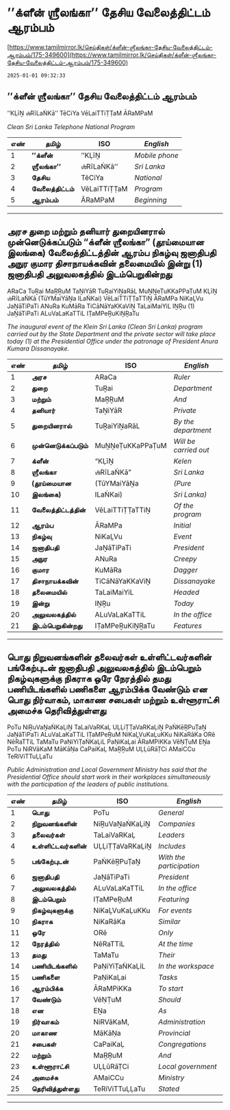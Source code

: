 # ’’க்ளீன் ஶ்ரீலங்கா’’ தேசிய வேலைத்திட்டம் ஆரம்பம்

[https://www.tamilmirror.lk/செய்திகள்/க்ளீன்-ஶ்ரீலங்கா-தேசிய-வேலைத்திட்டம்-ஆரம்பம்/175-349600](https://www.tamilmirror.lk/செய்திகள்/க்ளீன்-ஶ்ரீலங்கா-தேசிய-வேலைத்திட்டம்-ஆரம்பம்/175-349600)

`2025-01-01 09:32:33`

## ’’க்ளீன் ஶ்ரீலங்கா’’ தேசிய வேலைத்திட்டம் ஆரம்பம்

’’KḶīṈ ஶ்RīLaṄKā’’ TēCiYa VēLaiTTiṬṬaM ĀRaMPaM

*Clean Sri Lanka Telephone National Program*

எண்|**தமிழ்**|ISO|*English*
---|---|---|---
1|**’’க்ளீன்**|’’KḶīṈ|*Mobile phone*
2|**ஶ்ரீலங்கா’’**|ஶ்RīLaṄKā’’|*Sri Lanka*
3|**தேசிய**|TēCiYa|*National*
4|**வேலைத்திட்டம்**|VēLaiTTiṬṬaM|*Program*
5|**ஆரம்பம்**|ĀRaMPaM|*Beginning*

---

## அரச துறை மற்றும் தனியார் துறையினரால் முன்னெடுக்கப்படும் “க்ளீன் ஶ்ரீலங்கா” (தூய்மையான இலங்கை) வேலைத்திட்டத்தின் ஆரம்ப நிகழ்வு ஜனாதிபதி அநுர குமார திசாநாயக்கவின் தலைமையில் இன்று (1) ஜனாதிபதி அலுவலகத்தில் இடம்பெறுகின்றது

ARaCa TuṞai MaṞṞuM TaṈiYāR TuṞaiYiṈaRāL MuṈṈeṬuKKaPPaṬuM KḶīṈ ஶ்RīLaṄKā (TūYMaiYāṈa ILaṄKai) VēLaiTTiṬṬaTTiṈ ĀRaMPa NiKaḺVu JaṈāTiPaTi ANuRa KuMāRa TiCāNāYaKKaViṈ TaLaiMaiYiL IṈṞu (1) JaṈāTiPaTi ALuVaLaKaTTiL IṬaMPeṞuKiṈṞaTu

*The inaugural event of the Klein Sri Lanka (Clean Sri Lanka) program carried out by the State Department and the private sector will take place today (1) at the Presidential Office under the patronage of President Anura Kumara Dissanayake.*

எண்|**தமிழ்**|ISO|*English*
---|---|---|---
1|**அரச**|ARaCa|*Ruler*
2|**துறை**|TuṞai|*Department*
3|**மற்றும்**|MaṞṞuM|*And*
4|**தனியார்**|TaṈiYāR|*Private*
5|**துறையினரால்**|TuṞaiYiṈaRāL|*By the department*
6|**முன்னெடுக்கப்படும்**|MuṈṈeṬuKKaPPaṬuM|*Will be carried out*
7|**க்ளீன்**|“KḶīṈ|*Kelen*
8|**ஶ்ரீலங்கா**|ஶ்RīLaṄKā”|*Sri Lanka*
9|**(தூய்மையான**|(TūYMaiYāṈa|*(Pure*
10|**இலங்கை)**|ILaṄKai)|*Sri Lanka)*
11|**வேலைத்திட்டத்தின்**|VēLaiTTiṬṬaTTiṈ|*Of the program*
12|**ஆரம்ப**|ĀRaMPa|*Initial*
13|**நிகழ்வு**|NiKaḺVu|*Event*
14|**ஜனாதிபதி**|JaṈāTiPaTi|*President*
15|**அநுர**|ANuRa|*Creepy*
16|**குமார**|KuMāRa|*Dagger*
17|**திசாநாயக்கவின்**|TiCāNāYaKKaViṈ|*Dissanayake*
18|**தலைமையில்**|TaLaiMaiYiL|*Headed*
19|**இன்று**|IṈṞu|*Today*
20|**அலுவலகத்தில்**|ALuVaLaKaTTiL|*In the office*
21|**இடம்பெறுகின்றது**|IṬaMPeṞuKiṈṞaTu|*Features*

---

## பொது நிறுவனங்களின் தலைவர்கள் உள்ளிட்டவர்களின் பங்கேற்புடன் ஜனாதிபதி அலுவலகத்தில் இடம்பெறும் நிகழ்வுகளுக்கு நிகராக ஒரே நேரத்தில் தமது பணியிடங்களில் பணிகளை ஆரம்பிக்க வேண்டும் என பொது நிர்வாகம், மாகாண சபைகள் மற்றும் உள்ளூராட்சி அமைச்சு தெரிவித்துள்ளது

PoTu NiṞuVaṈaṄKaḶiṈ TaLaiVaRKaḶ UḶḶiṬṬaVaRKaḶiṈ PaṄKēṞPuṬaṈ JaṈāTiPaTi ALuVaLaKaTTiL IṬaMPeṞuM NiKaḺVuKaḶuKKu NiKaRāKa ORē NēRaTTiL TaMaTu PaṆiYiṬaṄKaḶiL PaṆiKaḶai ĀRaMPiKKa VēṆṬuM EṈa PoTu NiRVāKaM MāKāṆa CaPaiKaḶ MaṞṞuM UḶḶūRāṬCi AMaiCCu TeRiViTTuḶḶaTu

*Public Administration and Local Government Ministry has said that the Presidential Office should start work in their workplaces simultaneously with the participation of the leaders of public institutions.*

எண்|**தமிழ்**|ISO|*English*
---|---|---|---
1|**பொது**|PoTu|*General*
2|**நிறுவனங்களின்**|NiṞuVaṈaṄKaḶiṈ|*Companies*
3|**தலைவர்கள்**|TaLaiVaRKaḶ|*Leaders*
4|**உள்ளிட்டவர்களின்**|UḶḶiṬṬaVaRKaḶiṈ|*Includes*
5|**பங்கேற்புடன்**|PaṄKēṞPuṬaṈ|*With the participation*
6|**ஜனாதிபதி**|JaṈāTiPaTi|*President*
7|**அலுவலகத்தில்**|ALuVaLaKaTTiL|*In the office*
8|**இடம்பெறும்**|IṬaMPeṞuM|*Featuring*
9|**நிகழ்வுகளுக்கு**|NiKaḺVuKaḶuKKu|*For events*
10|**நிகராக**|NiKaRāKa|*Similar*
11|**ஒரே**|ORē|*Only*
12|**நேரத்தில்**|NēRaTTiL|*At the time*
13|**தமது**|TaMaTu|*Their*
14|**பணியிடங்களில்**|PaṆiYiṬaṄKaḶiL|*In the workspace*
15|**பணிகளை**|PaṆiKaḶai|*Tasks*
16|**ஆரம்பிக்க**|ĀRaMPiKKa|*To start*
17|**வேண்டும்**|VēṆṬuM|*Should*
18|**என**|EṈa|*As*
19|**நிர்வாகம்**|NiRVāKaM,|*Administration*
20|**மாகாண**|MāKāṆa|*Provincial*
21|**சபைகள்**|CaPaiKaḶ|*Congregations*
22|**மற்றும்**|MaṞṞuM|*And*
23|**உள்ளூராட்சி**|UḶḶūRāṬCi|*Local government*
24|**அமைச்சு**|AMaiCCu|*Ministry*
25|**தெரிவித்துள்ளது**|TeRiViTTuḶḶaTu|*Stated*

---
